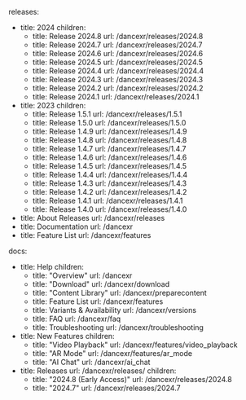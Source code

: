 releases:
  - title: 2024
    children:
    - title: Release 2024.8
      url: /dancexr/releases/2024.8
    - title: Release 2024.7
      url: /dancexr/releases/2024.7
    - title: Release 2024.6
      url: /dancexr/releases/2024.6
    - title: Release 2024.5
      url: /dancexr/releases/2024.5
    - title: Release 2024.4
      url: /dancexr/releases/2024.4
    - title: Release 2024.3
      url: /dancexr/releases/2024.3
    - title: Release 2024.2
      url: /dancexr/releases/2024.2
    - title: Release 2024.1
      url: /dancexr/releases/2024.1
  - title: 2023
    children:
    - title: Release 1.5.1
      url: /dancexr/releases/1.5.1
    - title: Release 1.5.0
      url: /dancexr/releases/1.5.0
    - title: Release 1.4.9
      url: /dancexr/releases/1.4.9
    - title: Release 1.4.8
      url: /dancexr/releases/1.4.8
    - title: Release 1.4.7
      url: /dancexr/releases/1.4.7
    - title: Release 1.4.6
      url: /dancexr/releases/1.4.6
    - title: Release 1.4.5
      url: /dancexr/releases/1.4.5
    - title: Release 1.4.4
      url: /dancexr/releases/1.4.4
    - title: Release 1.4.3
      url: /dancexr/releases/1.4.3
    - title: Release 1.4.2
      url: /dancexr/releases/1.4.2
    - title: Release 1.4.1
      url: /dancexr/releases/1.4.1
    - title: Release 1.4.0
      url: /dancexr/releases/1.4.0
  - title: About Releases
    url: /dancexr/releases
  - title: Documentation
    url: /dancexr
  - title: Feature List
    url: /dancexr/features

docs:
  - title: Help
    children:
      - title: "Overview"
        url: /dancexr
      - title: "Download"
        url: /dancexr/download
      - title: "Content Library"
        url: /dancexr/preparecontent
      - title: Feature List
        url: /dancexr/features
      - title: Variants & Availability
        url: /dancexr/versions
      - title: FAQ
        url: /dancexr/faq
      - title: Troubleshooting
        url: /dancexr/troubleshooting
  - title: New Features
    children:
      - title: "Video Playback"
        url: /dancexr/features/video_playback
      - title: "AR Mode"
        url: /dancexr/features/ar_mode
      - title: "AI Chat"
        url: /dancexr/ai_chat
  - title: Releases
    url: /dancexr/releases/
    children:
    - title: "2024.8 (Early Access)"
      url: /dancexr/releases/2024.8
    - title: "2024.7"
      url: /dancexr/releases/2024.7
